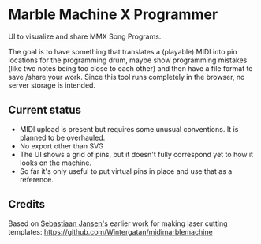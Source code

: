 # Marble Machine X Programmer

UI to visualize and share MMX Song Programs.

The goal is to have something that translates a (playable) MIDI into pin locations for the programming drum,
maybe show programming mistakes (like two notes being too close to each other) and then have a file format
to save /share your work. Since this tool runs completely in the browser, no server storage is intended.

## Current status

* MIDI upload is present but requires some unusual conventions. It is planned to be overhauled.
* No export other than SVG
* The UI shows a grid of pins, but it doesn't fully correspond yet to how it looks on the machine.
* So far it's only useful to put virtual pins in place and use that as a reference.

## Credits

Based on [Sebastiaan Jansen's](https://github.com/whitebird) earlier work for making laser cutting templates: https://github.com/Wintergatan/midimarblemachine

